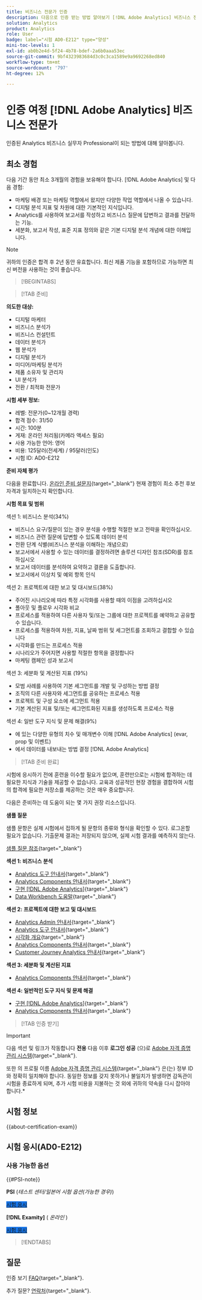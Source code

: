 ```yaml
---
title: 비즈니스 전문가 인증
description: 다음으로 인증 받는 방법 알아보기 [!DNL Adobe Analytics] 비즈니스 전문가.
solution: Analytics
product: Analytics
role: User
badge: label="시험 AD0-E212" type="양성"
mini-toc-levels: 1
exl-id: ab0b2e4d-5f24-4b78-bdef-2a6b0aaa53ec
source-git-commit: 9bf4323983684d3c0c3ca1589e9a9692268ed840
workflow-type: tm+mt
source-wordcount: '797'
ht-degree: 12%

---
```


# 인증 여정 [!DNL Adobe Analytics] 비즈니스 전문가

인증된 Analytics 비즈니스 실무자 Professional이 되는 방법에 대해 알아봅니다.

## 최소 경험

다음 기간 동안 최소 3개월의 경험을 보유해야 합니다. [!DNL Adobe Analytics] 및 다음 경험:

* 마케팅 배경 또는 마케팅 역할에서 왔지만 다양한 작업 역할에서 나올 수 있습니다.
* 디지털 분석 지표 및 차원에 대한 기본적인 지식입니다.
* Analytics를 사용하여 보고서를 작성하고 비즈니스 질문에 답변하고 결과를 전달하는 기능.
* 세분화, 보고서 작성, 표준 지표 정의와 같은 기본 디지털 분석 개념에 대한 이해입니다.

>[!NOTE]
>
>귀하의 인증은 합격 후 2년 동안 유효합니다. 최신 제품 기능을 포함하므로 가능하면 최신 버전을 사용하는 것이 좋습니다.

>[!BEGINTABS]

>[!TAB 준비]

**의도한 대상:**

* 디지털 마케터
* 비즈니스 분석가
* 비즈니스 컨설턴트
* 데이터 분석가
* 웹 분석가
* 디지털 분석가
* 미디어/마케팅 분석가
* 제품 소유자 및 관리자
* UI 분석가
* 전환 / 최적화 전문가

**시험 세부 정보:**

* 레벨: 전문가(0~12개월 경력)
* 합격 점수: 31/50
* 시간: 100분
* 게재: 온라인 처리됨(카메라 액세스 필요)
* 사용 가능한 언어: 영어
* 비용: 125달러(전세계) / 95달러(인도)
* 시험 ID: AD0-E212

**준비 자체 평가**

다음을 완료합니다. [온라인 준비 설문지](https://scorpion.caveon.com/launchpad/ad-q-e129-readiness-questionnaire-for-adobe-aem-assets-developer-professional-exam-copy-w9tako/ad-q-e212-readiness-questionnaire-for-adobe-analytics-business-practitioner-professional-exam){target="_blank"} 현재 경험이 최소 추천 후보 자격과 일치하는지 확인합니다.

**시험 목표 및 범위**

섹션 1: 비즈니스 분석(34%)

* 비즈니스 요구/질문이 있는 경우 분석을 수행할 적절한 보고 전략을 확인하십시오.
* 비즈니스 관련 질문에 답변할 수 있도록 데이터 분석
* 전환 단계 식별(비즈니스 분석을 이해하는 개념으로)
* 보고서에서 사용할 수 있는 데이터를 결정하려면 솔루션 디자인 참조(SDR)를 참조하십시오
* 보고서 데이터를 분석하여 요약하고 결론을 도출합니다.
* 보고서에서 이상치 및 예외 항목 인식

섹션 2: 프로젝트에 대한 보고 및 대시보드(38%)

* 주어진 시나리오에 따라 특정 시각화를 사용할 때의 이점을 고려하십시오
* 폴아웃 및 플로우 시각화 비교
* 프로세스를 적용하여 다른 사용자 및/또는 그룹에 대한 프로젝트를 예약하고 공유할 수 있습니다.
* 프로세스를 적용하여 차원, 지표, 날짜 범위 및 세그먼트를 조회하고 결합할 수 있습니다
* 시각화를 만드는 프로세스 적용
* 시나리오가 주어지면 사용할 적절한 항목을 결정합니다
* 마케팅 캠페인 성과 보고서

섹션 3: 세분화 및 계산된 지표 (19%)

* 모범 사례를 사용하여 기본 세그먼트를 개발 및 구성하는 방법 결정
* 조직의 다른 사용자와 세그먼트를 공유하는 프로세스 적용
* 프로젝트 및 구성 요소에 세그먼트 적용
* 기본 계산된 지표 및/또는 세그먼트화된 지표를 생성하도록 프로세스 적용

섹션 4: 일반 도구 지식 및 문제 해결(9%)

* 에 있는 다양한 유형의 치수 및 매개변수 이해 [!DNL Adobe Analytics] (evar, prop 및 이벤트)
* 에서 데이터를 내보내는 방법 결정 [!DNL Adobe Analytics]

>[!TAB 준비 완료]

시험에 응시하기 전에 훈련을 이수할 필요가 없으며, 훈련만으로는 시험에 합격하는 데 필요한 지식과 기술을 제공할 수 없습니다. 교육과 성공적인 현장 경험을 결합하여 시험의 합격에 필요한 저장소를 제공하는 것은 매우 중요합니다.

다음은 준비하는 데 도움이 되는 몇 가지 권장 리소스입니다.

**샘플 질문**

샘플 문항은 실제 시험에서 접하게 될 문항의 종류와 형식을 확인할 수 있다. 로그온할 필요가 없습니다. 기출문제 결과는 저장되지 않으며, 실제 시험 결과를 예측하지 않는다.

[샘플 질문 참조](https://scorpion.caveon.com/launchpad/ad0-e212-adobe-analytics-business-practitioner-professional-copy-th4xdu){target="_blank"}

**섹션 1: 비즈니스 분석**

* [Analytics 도구 안내서](https://experienceleague.adobe.com/docs/analytics/analyze/home.html){target="_blank"}
* [Analytics Components 안내서](https://experienceleague.adobe.com/docs/analytics/components/home.html?lang=ko-KR){target="_blank"}
* [구현 [!DNL Adobe Analytics]](https://experienceleague.adobe.com/docs/analytics/implementation/home.html){target="_blank"}
* [Data Workbench 도움말](https://experienceleague.adobe.com/docs/data-workbench/using/home.html?lang=ko-KR){target="_blank"}

**섹션 2: 프로젝트에 대한 보고 및 대시보드**

* [Analytics Admin 안내서](https://experienceleague.adobe.com/docs/analytics/admin/home.html?lang=ko-KR){target="_blank"}
* [Analytics 도구 안내서](https://experienceleague.adobe.com/docs/analytics/analyze/home.html){target="_blank"}
* [시각화 개요](https://experienceleague.adobe.com/docs/analytics/analyze/analysis-workspace/visualizations/freeform-analysis-visualizations.html#quick-viz){target="_blank"}
* [Analytics Components 안내서](https://experienceleague.adobe.com/docs/analytics/components/home.html?lang=ko-KR){target="_blank"}
* [Customer Journey Analytics 안내서](https://experienceleague.adobe.com/docs/analytics-platform/using/cja-landing.html){target="_blank"}

**섹션 3: 세분화 및 계산된 지표**

* [Analytics Components 안내서](https://experienceleague.adobe.com/docs/analytics/components/home.html?lang=ko-KR){target="_blank"}

**섹션 4: 일반적인 도구 지식 및 문제 해결**

* [구현 [!DNL Adobe Analytics]](https://experienceleague.adobe.com/docs/analytics/implementation/home.html){target="_blank"}
* [Analytics Components 안내서](https://experienceleague.adobe.com/docs/analytics/components/home.html?lang=ko-KR){target="_blank"}

>[!TAB 인증 받기]

>[!IMPORTANT]
>
>다음 섹션 및 링크가 작동합니다 **전용**  다음 이후 **로그인 성공** (으)로 [Adobe 자격 증명 관리 시스템](https://www.certmetrics.com/adobe){target="_blank"}.
>
>또한 의 프로필 이름 [Adobe 자격 증명 관리 시스템](https://www.certmetrics.com/adobe){target="_blank"} 은(는) 정부 ID와 정확히 일치해야 합니다. 동일한 정보를 갖지 못하거나 불일치가 발생하면 감독관이 시험을 종료하게 되며, 추가 시험 비용을 지불하는 것 외에 귀하의 약속을 다시 잡아야 합니다.*

## 시험 정보

{{about-certification-exam}}

## 시험 응시(AD0-E212)

### 사용 가능한 옵션

{{#PSI-note}}

**PSI** (*테스트 센터/일본어 시험 옵션(가능한 경우)*)

<a href="https://www.certmetrics.com/adobe/candidate/psi_sso_adobe.aspx?redir=yes&amp;ec=AD0-E212" target="_blank" class="spectrum-Button spectrum-Button--fill spectrum-Button--accent spectrum-Button--sizeM is-margin-bottom-big-big at-element-click-tracking" style="background-color:#1473E6">

<span class="spectrum-Button-label has-no-wrap">
   시험 응시
</span>
</a>

**[!DNL Examity]** ( *온라인* )

<a href="https://www.certmetrics.com/adobe/candidate/examity_sso.aspx?eid=AD0-E212" target="_blank" class="spectrum-Button spectrum-Button--fill spectrum-Button--accent spectrum-Button--sizeM is-margin-bottom-big-big at-element-click-tracking" style="background-color:#1473E6">

<span class="spectrum-Button-label has-no-wrap">
   시험 응시
</span>
</a>

>[!ENDTABS]

## 질문

인증 보기 [FAQ](https://experienceleague.adobe.com/docs/certification/certification/faq.html){target="_blank"}.

추가 질문? [연락처](mailto:certif@adobe.com){target="_blank"}.
